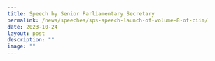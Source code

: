 ```yaml
---
title: Speech by Senior Parliamentary Secretary
permalink: /news/speeches/sps-speech-launch-of-volume-8-of-ciim/
date: 2023-10-24
layout: post
description: ""
image: ""
---
```

